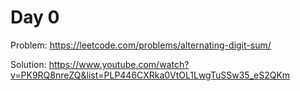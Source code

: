 # Day 0

Problem: https://leetcode.com/problems/alternating-digit-sum/

Solution: https://www.youtube.com/watch?v=PK9RQ8nreZQ&list=PLP446CXRka0VtOL1LwgTuSSw35_eS2QKm

